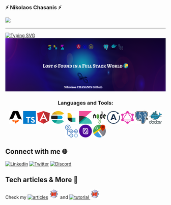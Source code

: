 ### ⚡ Nikolaos Chasanis ⚡

![](https://komarev.com/ghpvc/?username=nickchasanis&color=blue)

<hr>

<a href="https://git.io/typing-svg"><img src="https://readme-typing-svg.demolab.com?font=Libre+Baskerville&duration=4300&pause=1000&color=F7F7F7&width=435&lines=If+you+don't+define+the+problem+properly;you+cant+solve+the+problem." alt="Typing SVG" /></a>
<a href="https://nikolaoschasanis.com"> <img alt="LandF" src="assets/photos/LandF.png" width="1500"/></a>


<h3 align="center">Languages and Tools:</h3>
<p align="center">
<a target="_blank"> <img src="assets/icons/astro-icon-nikolaoschasanis.com.svg" alt="Astro" width="40" height="40"/> </a>
<a target="_blank"> <img src="assets/icons/typescript-icon-nikolaoschasanis.com.svg" alt="Typescript" width="40" height="40"/> </a>
<a target="_blank"> <img src="assets/icons/angular-icon-nikolaoschasanis.com.svg" alt="Angular" width="40" height="40"/> </a>
<a target="_blank"> <img src="assets/icons/elasticsearch-icon-nikolaoschasanis.com.svg" alt="Elasticsearch" width="40" height="40"/> </a>
<a target="_blank"> <img src="assets/icons/logstash-icon-nikolaoschasanis.com.svg" alt="Logstash" width="40" height="40"/> </a>
<a target="_blank"> <img src="assets/icons/kibana-icon-nikolaoschasanis.com.svg" alt="Kibana" width="40" height="40"/> </a>
<a target="_blank"> <img src="assets/icons/nodejs-icon-nikolaoschasanis.com.svg" alt="nodejs" width="40" height="40"/> </a>
<a target="_blank"> <img src="assets/icons/apollo-icon-nikolaoschasanis.com.svg" alt="apollo" width="40" height="40"/> </a>
<a target="_blank"> <img src="assets/icons/graphql-icon-nikolaoschasanis.com.svg" alt="graphql" width="40" height="40"/> </a>
<a target="_blank"> <img src="assets/icons/postgresql-icon-nikolaoschasanis.com.svg" alt="Postgresql" width="40" height="40"/> </a>
<a target="_blank"> <img src="assets/icons/docker-icon-nikolaoschasanis.com.svg" alt="Docker" width="40" height="40"/> </a>
<a target="_blank"> <img src="assets/icons/github-actions-icon-nikolaoschasanis.com.svg" alt="Github Actions" width="40" height="40"></a>
<a target="_blank"> <img src="assets/icons/scaleway-icon-nikolaoschasanis.com.svg" alt="Scaleway" width="40" height="40"></a>
<a target="_blank"> <img src="assets/icons/google-maps-icon-nikolaoschasanis.com.svg" alt="Scaleway" width="40" height="40"></a>

</p>



## Connect with me 🌐
  <p align="left">
<a href="https://www.linkedin.com/in/nikolaoschasanis/"><img alt="Linkedin" src="https://img.shields.io/badge/-Nikolaos Chasanis-blue?style=flat-square&logo=Linkedin&logoColor=white src="link=https://www.linkedin.com/in/nikolaoschasanis></a>
  <a href="https://twitter.com/ChasanisNickos"><img alt="Twitter" src="https://img.shields.io/twitter/follow/ChasanisNickos.svg?style=social"></a>
   <a href="https://discord.com/invite/3eJPwbrwqB"><img alt="Discord" src="https://img.shields.io/discord/1014893038008549386?logo=Discord"></a> 

## Tech articles & More 📰
<p align=left>
Check my <a href="https://nikolaoschasanis.com/series/architecture"><img alt="articles" src="https://badgen.net/badge/icon/Articles?icon=chrome&label"></a> <a target="_blank"> <img src="assets/icons/hot.gif" alt="hot-icon" width="30" height="30"/> </a>  and <a target="_blank"> </a> <a href="https://nikolaoschasanis.com/series/tutorials"><img alt="tutorial" src="https://badgen.net/badge/icon/Tutorials?icon=chrome&label"> <img src="assets/icons/hot.gif" alt="hot-icon" width="30" height="30"/> </a>
</p>

